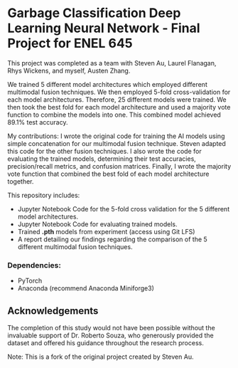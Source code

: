 # Garbage Classification Deep Learning Neural Network - Final Project for ENEL 645

This project was completed as a team with Steven Au, Laurel Flanagan, Rhys Wickens, and myself, Austen Zhang.

We trained 5 different model architectures which employed different multimodal fusion techniques. We then employed 5-fold cross-validation for each model architectures. Therefore, 25 different models were trained. We then took the best fold for each model architecture and used a majority vote function to combine the models into one. This combined model achieved 89.1% test accuracy.

My contributions: I wrote the original code for training the AI models using simple concatenation for our multimodal fusion technique. Steven adapted this code for the other fusion techniques. I also wrote the code for evaluating the trained models, determining their test accuracies, precision/recall metrics, and confusion matrices. Finally, I wrote the majority vote function that combined the best fold of each model architecture together.


This repository includes:
- Jupyter Notebook Code for the 5-fold cross validation for the 5 different model architectures.
- Jupyter Notebook Code for evaluating trained models.
- Trained **.pth** models from experiment (access using Git LFS)
- A report detailing our findings regarding the comparison of the 5 different multimodal fusion techniques.

### Dependencies:
- PyTorch
- Anaconda (recommend Anaconda Miniforge3)

## Acknowledgements
The completion of this study would not have been possible without the invaluable support of Dr. Roberto Souza, who generously provided the dataset and offered his guidance throughout the research process.

Note: This is a fork of the original project created by Steven Au.
